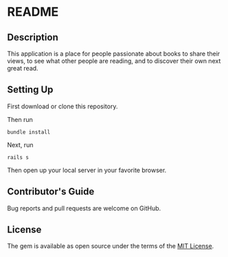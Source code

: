 # README

## Description

This application is a place for people passionate about books to share their views, to see what other people are reading, and to discover their own next great read.

## Setting Up

First download or clone this repository.

Then run
```
bundle install
```

Next, run
```
rails s
```

Then open up your local server in your favorite browser.

## Contributor's Guide

Bug reports and pull requests are welcome on GitHub.

## License

The gem is available as open source under the terms of the [MIT License](https://opensource.org/licenses/MIT).
